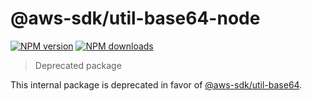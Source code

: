# @aws-sdk/util-base64-node

[![NPM version](https://img.shields.io/npm/v/@aws-sdk/util-base64-node/latest.svg)](https://www.npmjs.com/package/@aws-sdk/util-base64-node)
[![NPM downloads](https://img.shields.io/npm/dm/@aws-sdk/util-base64-node.svg)](https://www.npmjs.com/package/@aws-sdk/util-base64-node)

> Deprecated package

This internal package is deprecated in favor of [@aws-sdk/util-base64](https://www.npmjs.com/package/@aws-sdk/util-base64).
